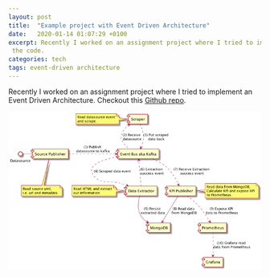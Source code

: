 ```yaml
---
layout: post
title:  "Example project with Event Driven Architecture"
date:   2020-01-14 01:07:29 +0100
excerpt: Recently I worked on an assignment project where I tried to implement an Event Driven Architecture. Checkout
 the code.
categories: tech
tags: event-driven architecture
---
```


Recently I worked on an assignment project where I tried to implement an Event Driven Architecture. Checkout this [Github repo](https://github.com/mmahmoodictbd/restaurants-data-scraper).

![image](/assets/images/event-driven-architecture-component-diagram.png)
